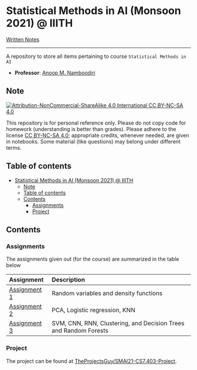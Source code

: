 # Statistical Methods in AI (Monsoon 2021) @ IIITH

[Written Notes](https://iiitaphyd-my.sharepoint.com/:f:/g/personal/avneesh_mishra_research_iiit_ac_in/EmC6b3gqbVZJvIxgCPufJ5MBKRn1Nn28a5aTIcAoZsbnNg?e=z3o8kM)

---

A repository to store all items pertaining to course `Statistical Methods in AI`

- **Professor**: [Anoop M. Namboodiri](https://faculty.iiit.ac.in/~anoop/)

## Note

[![Attribution-NonCommercial-ShareAlike 4.0 International CC BY-NC-SA 4.0](https://mirrors.creativecommons.org/presskit/buttons/88x31/svg/by-nc-sa.svg)](https://creativecommons.org/licenses/by-nc-sa/4.0/)

This repository is for personal reference only. Please do not copy code for homework (understanding is better than grades). Please adhere to the license [CC BY-NC-SA 4.0](https://creativecommons.org/licenses/by-nc-sa/4.0/legalcode); appropriate credits, whenever needed, are given in notebooks. Some material (like questions) may belong under different terms.

## Table of contents

- [Statistical Methods in AI (Monsoon 2021) @ IIITH](#statistical-methods-in-ai-monsoon-2021--iiith)
    - [Note](#note)
    - [Table of contents](#table-of-contents)
    - [Contents](#contents)
        - [Assignments](#assignments)
        - [Project](#project)

## Contents

### Assignments

The assignments given out (for the course) are summarized in the table below

| Assignment | Description |
| :--- | :---- |
| [Assignment 1](./Assignments/Assignment%201/README.md) | Random variables and density functions |
| [Assignment 2](./Assignments/Assignment%202/README.md) | PCA, Logistic regression, KNN |
| [Assignment 3](./Assignments/Assignment%203/README.md) | SVM, CNN, RNN, Clustering, and Decision Trees and Random Forests |

### Project

The project can be found at [TheProjectsGuy/SMAI21-CS7.403-Project](https://github.com/TheProjectsGuy/SMAI21-CS7.403-Project).

